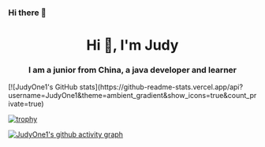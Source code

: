### Hi there 👋

<!--
**JudyOne1/JudyOne1** is a ✨ _special_ ✨ repository because its `README.md` (this file) appears on your GitHub profile.

Here are some ideas to get you started:

- 🔭 I’m currently working on ...
- 🌱 I’m currently learning ...
- 👯 I’m looking to collaborate on ...
- 🤔 I’m looking for help with ...
- 💬 Ask me about ...
- 📫 How to reach me: ...
- 😄 Pronouns: ...
- ⚡ Fun fact: ...
-->

<h1 align="center">Hi 👋, I'm Judy</h1>
<h3 align="center">I am a junior from China, a java developer and learner</h3>
[![JudyOne1's GitHub stats](https://github-readme-stats.vercel.app/api?username=JudyOne1&theme=ambient_gradient&show_icons=true&count_private=true)

[![trophy](https://github-profile-trophy.vercel.app/?username=Augenstern-creator&theme=onedark)](https://github.com/ryo-ma/github-profile-trophy)

[![JudyOne1's github activity graph](https://github-readme-activity-graph.vercel.app/graph?username=JudyOne1&theme=high-contrast)](https://github.com/ashutosh00710/github-readme-activity-graph)




